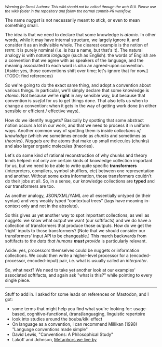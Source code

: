 <small><i>Warning for Drasil Authors: This wiki should not be edited through the web GUI. Please use the wiki/ folder in the repository and follow the normal commit-PR workflow.</i></small>

The name _nugget_ is not necessarily meant to stick, or even to mean something small.

The idea is that we need to declare that some knowledge is _atomic_. In other words, while it may have internal structure, we largely ignore it, and consider it as an indivisible whole. The clearest example is the notion of _term_: it is purely nominal (i.e. is _has_ a name, but that's it). The natural analogy is with _natural language_ (such as English): the words of English are a convention that we agree with as speakers of the language, and the meaning associated to each word is _also_ an agreed-upon convention. [Aside: yes, those conventions shift over time; let's ignore that for now.] (TODO: find references)

So we're going to do the exact same thing, and adopt a convention about various things. In particular, we'll simply declare that some knowledge is _atomic_. Not because we're **right** in any sensible way, but because that convention is *useful* for us to get things done. That also tells us when to change a convention: when it gets in the way of getting work done (in either sensible or efficient / effective ways).

How do we identify nuggets? Basically by spotting that some abstract notion occurs a lot in our work, and that we need to process it in uniform ways. Another common way of spotting them is inside _collections of knowledge_ (which we sometimes encode as _chunks_ and sometimes as _theories_). _Nuggets_ are the atoms that make up small molecules (chunks) and also larger organic molecules (theories).

Let's do some kind of rational reconstruction of why chunks and theory kinds helped: not only are certain kinds of knowledge collection important for us, but we need to be able to write quite specific **transformers** (interpreters, compilers, symbol shufflers, etc) between one representation and another. Without some extra information, those transformers couldn't do their jobs at all. So, in a sense, our knowledge collections are **typed** and our transformers are too.

As another analogy, JSON/XML/YAML are all essentially untyped (in their syntax) and very weakly typed “contextual trees” (tags have meaning in-context only and not in the absolute).

So this gives us yet another way to spot important collections, as well as nuggets: we know what output we want (our softifacts) and we do have a collection of transformers that produce those outputs. How do we get the 'right' inputs to those transformers? [Note that we should consider our transformers' input API to be changeable.] This march backwards from softifacts to _the data that humans **must** provide_ is particularly relevant.

Aside: yes, processors themselves could be nuggets or information collections. We could then write a higher-level processor for a (encoded-processor, encoded-input) pair, i.e. what is usually called an _interpreter_.

So, what next? We need to take yet another look at our examples' associated softifacts, and again ask "what is this?" while pointing to every single piece.

---

Stuff to add in. I asked for some leads on references on Mastodon, and I got:
- some terms that might help you find what you're looking for: usage-based, cognitive-functional, (trans)languaging, linguistic repertoire
- look into studies around the bouba/kiki effect 
- On language as a convention, I can recommend Millikan (1998) "Language conventions made simple"
- David Lewis, "Conventions: A Philosophical Study"
- Lakoff and Johnson, [Metaphors we live by](https://en.wikipedia.org/wiki/Metaphors_We_Live_By)
